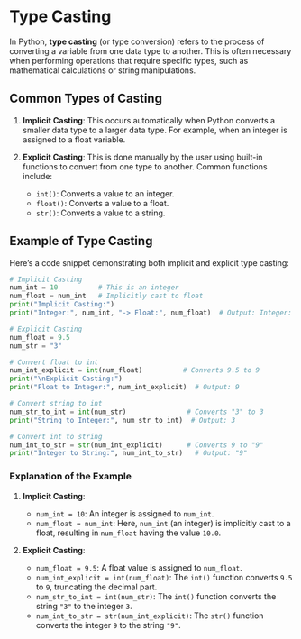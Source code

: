 # Type Casting

In Python, **type casting** (or type conversion) refers to the process of converting a variable from one data type to another. This is often necessary when performing operations that require specific types, such as mathematical calculations or string manipulations.

## Common Types of Casting

1. **Implicit Casting**: This occurs automatically when Python converts a smaller data type to a larger data type. For example, when an integer is assigned to a float variable.

2. **Explicit Casting**: This is done manually by the user using built-in functions to convert from one type to another. Common functions include:
   - `int()`: Converts a value to an integer.
   - `float()`: Converts a value to a float.
   - `str()`: Converts a value to a string.

## Example of Type Casting

Here’s a code snippet demonstrating both implicit and explicit type casting:

```python
# Implicit Casting
num_int = 10          # This is an integer
num_float = num_int   # Implicitly cast to float
print("Implicit Casting:")
print("Integer:", num_int, "-> Float:", num_float)  # Output: Integer: 10 -> Float: 10.0

# Explicit Casting
num_float = 9.5
num_str = "3"

# Convert float to int
num_int_explicit = int(num_float)          # Converts 9.5 to 9
print("\nExplicit Casting:")
print("Float to Integer:", num_int_explicit)  # Output: 9

# Convert string to int
num_str_to_int = int(num_str)               # Converts "3" to 3
print("String to Integer:", num_str_to_int)  # Output: 3

# Convert int to string
num_int_to_str = str(num_int_explicit)      # Converts 9 to "9"
print("Integer to String:", num_int_to_str)   # Output: "9"
```

### Explanation of the Example

1. **Implicit Casting**:

   - `num_int = 10`: An integer is assigned to `num_int`.
   - `num_float = num_int`: Here, `num_int` (an integer) is implicitly cast to a float, resulting in `num_float` having the value `10.0`.

2. **Explicit Casting**:
   - `num_float = 9.5`: A float value is assigned to `num_float`.
   - `num_int_explicit = int(num_float)`: The `int()` function converts `9.5` to `9`, truncating the decimal part.
   - `num_str_to_int = int(num_str)`: The `int()` function converts the string `"3"` to the integer `3`.
   - `num_int_to_str = str(num_int_explicit)`: The `str()` function converts the integer `9` to the string `"9"`.
